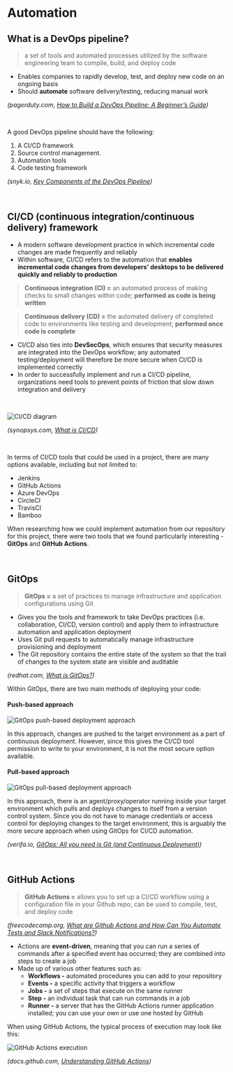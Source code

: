 # Automation

## What is a DevOps pipeline?
> a set of tools and automated processes utilized by the software engineering team to compile, build, and deploy code

+ Enables companies to rapidly develop, test, and deploy new code on an ongoing basis
+ Should **automate** software delivery/testing, reducing manual work

*(pagerduty.com, [How to Build a DevOps Pipeline: A Beginner’s Guide](https://www.pagerduty.com/resources/learn/what-is-a-pipeline-in-devops-and-how-to-build/))*

<br>

A good DevOps pipeline should have the following:

1. A CI/CD framework
2. Source control management.
3. Automation tools
4. Code testing framework

*(snyk.io, [Key Components of the DevOps Pipeline](https://snyk.io/learn/devops-pipeline-and-tools/))*

<br>

## CI/CD (continuous integration/continuous delivery) framework
+ A modern software development practice in which incremental code changes are made frequently and reliably
+ Within software, CI/CD refers to the automation that **enables incremental code changes from developers’ desktops to be delivered quickly and reliably to production**


> **Continuous integration (CI) =** an automated process of making checks to small changes within code; **performed as code is being written**

> **Continuous delivery (CD) =** the automated delivery of completed code to environments like testing and development; **performed once code is complete**


+ CI/CD also ties into **DevSecOps**, which ensures that security measures are integrated into the DevOps workflow; any automated testing/deployment will therefore be more secure when CI/CD is implemented correctly
+ In order to successfully implement and run a CI/CD pipeline, organizations need tools to prevent points of friction that slow down integration and delivery

<br>

![CI/CD diagram](https://www.synopsys.com/content/dam/synopsys/sig-assets/images/cicd.svg.imgo.svg)


*(synopsys.com, [What is CI/CD](https://www.synopsys.com/glossary/what-is-cicd.html))*

<br>

In terms of CI/CD tools that could be used in a project, there are many options available, including but not limited to:
+ Jenkins
+ GitHub Actions 
+ Azure DevOps
+ CircleCI
+ TravisCI
+ Bamboo

When researching how we could implement automation from our repository for this project, there were two tools that we found particularly interesting - **GitOps** and **GitHub Actions**.

<br>

## GitOps
> **GitOps =** a set of practices to manage infrastructure and application configurations using Git

+ Gives you the tools and framework to take DevOps practices (i.e. collaboration, CI/CD, version control) and apply them to infrastructure automation and application deployment
+ Uses Git pull requests to automatically manage infrastructure provisioning and deployment
+ The Git repository contains the entire state of the system so that the trail of changes to the system state are visible and auditable

*(redhat.com, [What is GitOps?](https://www.redhat.com/en/topics/devops/what-is-gitops#what-is-gitops))*

Within GitOps, there are two main methods of deploying your code:

#### Push-based approach

![GitOps push-based deployment approach](https://verifa.io/images/blogs/2021-06-14/gitops-blog-diagram-1-white-04.png)

In this approach, changes are pushed to the target environment as a part of continuous deployment. However, since this gives the CI/CD tool permission to write to your environment, it is not the most secure option available.

#### Pull-based approach

![GitOps pull-based deployment approach](https://verifa.io/images/blogs/2021-06-14/gitops-blog-diagram-2-white-05.png)

In this approach, there is an agent/proxy/operator running inside your target environment which pulls and deploys changes to itself from a version control system. Since you do not have to manage credentials or access control for deploying changes to the target environment, this is arguably the more secure approach when using GitOps for CI/CD automation.

*(verifa.io, [GitOps: All you need is Git (and Continuous Deployment)](https://verifa.io/insights/gitops-all-you-need-is-git-and-continuous-deployment/))*

<br>

## GitHub Actions
> **GitHub Actions =** allows you to set up a CI/CD workflow using a configuration file in your Github repo; can be used to compile, test, and deploy code

*(freecodecamp.org, [What are Github Actions and How Can You Automate Tests and Slack Notifications?](https://www.freecodecamp.org/news/what-are-github-actions-and-how-can-you-automate-tests-and-slack-notifications/#what-are-github-actions))*

+ Actions are **event-driven**, meaning that you can run a series of commands after a specified event has occurred; they are combined into steps to create a job
+ Made up of various other features such as:
  + **Workflows -** automated procedures you can add to your repository
  + **Events -** a specific activity that triggers a workflow
  + **Jobs -** a set of steps that execute on the same runner
  + **Step -** an individual task that can run commands in a job
  + **Runner -** a server that has the GitHub Actions runner application installed; you can use your own or use one hosted by GitHub
  
When using GitHub Actions, the typical process of execution may look like this:

![GitHub Actions execution](https://docs.github.com/assets/images/help/images/overview-actions-design.png)

*(docs.github.com, [Understanding GitHub Actions](https://docs.github.com/en/actions/learn-github-actions/understanding-github-actions))*